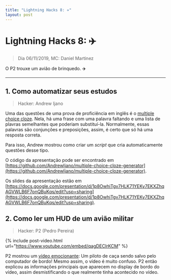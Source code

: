 ```yaml
---
title: "Lightning Hacks 8: ✈️"
layout: post
---
```


# Lightning Hacks 8: ✈️
> Dia 06/11/2019, MC: Daniel Martinez

O P2 trouxe um avião de brinquedo. ✈️

<hr>

## 1. Como automatizar seus estudos
> Hacker: Andrew Ijano

Uma das questões de uma prova de proficiência em inglês é o [multiple choice cloze](https://www.esl-lounge.com/student/first-certificate-multiple-choice-cloze.php). Nela, há uma frase com uma palavra faltando e uma lista de plavras semelhantes que poderiam substituí-la. Normalmente, essas palavras são conjunções e preposições, assim, é certo que só há uma resposta correta.

Para isso, Andrew mostrou como criar um _script_ que cria automaticamente questões desse tipo.

O código da apresentação pode ser encontrado em [https://github.com/AndrewIjano/multiple-choice-cloze-generator](https://github.com/AndrewIjano/multiple-choice-cloze-generator).

Os slides da apresentação estão em [https://docs.google.com/presentation/d/1p8OwhiTgv7HLK71YEKy7EKXZhqAGVWLB6F7onQBuKqs/edit?usp=sharing](https://docs.google.com/presentation/d/1p8OwhiTgv7HLK71YEKy7EKXZhqAGVWLB6F7onQBuKqs/edit?usp=sharing).


## 2. Como ler um HUD de um avião militar
> Hacker: P2 (Pedro Pereira)

{% include post-video.html url="https://www.youtube.com/embed/qagDEClrKCM" %}

P2 mostrou um [vídeo emocionante](https://youtu.be/WkZGL7RQBVw): Um piloto de caça sendo
salvo pelo computador de bordo! Mesmo assim, o vídeo é muito confuso. P2 então
explicou as informações principais que aparecem no display de bordo do vídeo, assim
desmistificando o que realmente tinha acontecido no vídeo.